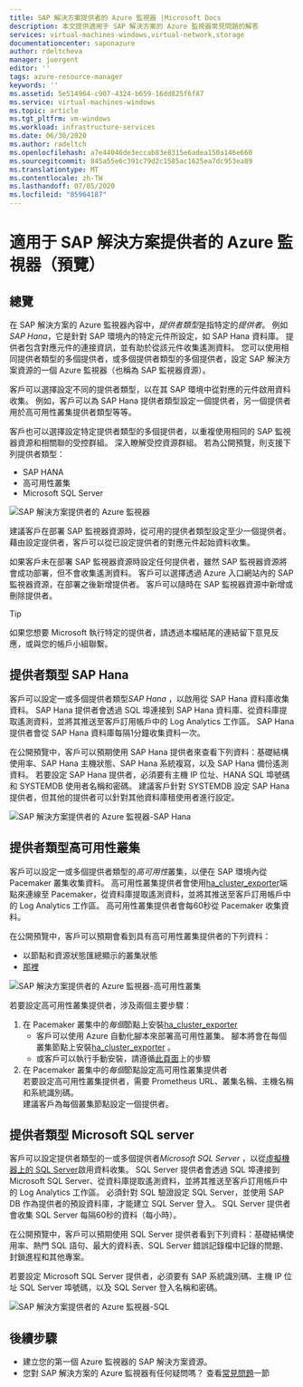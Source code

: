 ```yaml
---
title: SAP 解決方案提供者的 Azure 監視器 |Microsoft Docs
description: 本文提供適用于 SAP 解決方案的 Azure 監視器常見問題的解答
services: virtual-machines-windows,virtual-network,storage
documentationcenter: saponazure
author: rdeltcheva
manager: juergent
editor: ''
tags: azure-resource-manager
keywords: ''
ms.assetid: 5e514964-c907-4324-b659-16dd825f6f87
ms.service: virtual-machines-windows
ms.topic: article
ms.tgt_pltfrm: vm-windows
ms.workload: infrastructure-services
ms.date: 06/30/2020
ms.author: radeltch
ms.openlocfilehash: a7e44046de3eccab83e8315e6adea150a146e660
ms.sourcegitcommit: 845a55e6c391c79d2c1585ac1625ea7dc953ea89
ms.translationtype: MT
ms.contentlocale: zh-TW
ms.lasthandoff: 07/05/2020
ms.locfileid: "85964187"
---
```

# <a name="azure-monitor-for-sap-solutions-providers-preview"></a>適用于 SAP 解決方案提供者的 Azure 監視器（預覽）

## <a name="overview"></a>總覽  

在 SAP 解決方案的 Azure 監視器內容中，*提供者類型*是指特定的*提供者*。 例如*SAP Hana*，它是針對 SAP 環境內的特定元件所設定，如 SAP Hana 資料庫。 提供者包含對應元件的連接資訊，並有助於從該元件收集遙測資料。 您可以使用相同提供者類型的多個提供者，或多個提供者類型的多個提供者，設定 SAP 解決方案資源的一個 Azure 監視器（也稱為 SAP 監視器資源）。
   
客戶可以選擇設定不同的提供者類型，以在其 SAP 環境中從對應的元件啟用資料收集。 例如，客戶可以為 SAP Hana 提供者類型設定一個提供者，另一個提供者用於高可用性叢集提供者類型等等。  

客戶也可以選擇設定特定提供者類型的多個提供者，以重複使用相同的 SAP 監視器資源和相關聯的受控群組。 深入瞭解受控資源群組。 若為公開預覽，則支援下列提供者類型：   
- SAP HANA
- 高可用性叢集
- Microsoft SQL Server

![SAP 解決方案提供者的 Azure 監視器](./media/azure-monitor-sap/azure-monitor-providers.png)

建議客戶在部署 SAP 監視器資源時，從可用的提供者類型設定至少一個提供者。 藉由設定提供者，客戶可以從已設定提供者的對應元件起始資料收集。   

如果客戶未在部署 SAP 監視器資源時設定任何提供者，雖然 SAP 監視器資源將會成功部署，但不會收集遙測資料。 客戶可以選擇透過 Azure 入口網站內的 SAP 監視器資源，在部署之後新增提供者。 客戶可以隨時在 SAP 監視器資源中新增或刪除提供者。

> [!Tip]
> 如果您想要 Microsoft 執行特定的提供者，請透過本檔結尾的連結留下意見反應，或與您的帳戶小組聯繫。  

## <a name="provider-type-sap-hana"></a>提供者類型 SAP Hana

客戶可以設定一或多個提供者類型*SAP Hana* ，以啟用從 SAP Hana 資料庫收集資料。 SAP Hana 提供者會透過 SQL 埠連接到 SAP Hana 資料庫、從資料庫提取遙測資料，並將其推送至客戶訂用帳戶中的 Log Analytics 工作區。 SAP Hana 提供者會從 SAP Hana 資料庫每隔1分鐘收集資料一次。  

在公開預覽中，客戶可以預期使用 SAP Hana 提供者來查看下列資料：基礎結構使用率、SAP Hana 主機狀態、SAP Hana 系統複寫，以及 SAP Hana 備份遙測資料。 若要設定 SAP Hana 提供者，必須要有主機 IP 位址、HANA SQL 埠號碼和 SYSTEMDB 使用者名稱和密碼。 建議客戶針對 SYSTEMDB 設定 SAP Hana 提供者，但其他的提供者可以針對其他資料庫租使用者進行設定。

![SAP 解決方案提供者的 Azure 監視器-SAP Hana](./media/azure-monitor-sap/azure-monitor-providers-hana.png)

## <a name="provider-type-high-availability-cluster"></a>提供者類型高可用性叢集
客戶可以設定一或多個提供者類型的*高可用性*叢集，以便在 SAP 環境內從 Pacemaker 叢集收集資料。 高可用性叢集提供者會使用[ha_cluster_exporter](https://github.com/ClusterLabs/ha_cluster_exporter)端點來連線至 Pacemaker，從資料庫提取遙測資料，並將其推送至客戶訂用帳戶中的 Log Analytics 工作區。 高可用性叢集提供者會每60秒從 Pacemaker 收集資料。  

在公開預覽中，客戶可以預期會看到具有高可用性叢集提供者的下列資料：   
 - 以節點和資源狀態匯總顯示的叢集狀態 
 - [那裡](https://github.com/ClusterLabs/ha_cluster_exporter/blob/master/doc/metrics.md) 

![SAP 解決方案提供者的 Azure 監視器-高可用性叢集](./media/azure-monitor-sap/azure-monitor-providers-pacemaker-cluster.png)

若要設定高可用性叢集提供者，涉及兩個主要步驟： 
1. 在 Pacemaker 叢集中的*每個*節點上安裝[ha_cluster_exporter](https://github.com/ClusterLabs/ha_cluster_exporter) 
    - 客戶可以使用 Azure 自動化腳本來部署高可用性叢集。 腳本將會在每個叢集節點上安裝[ha_cluster_exporter](https://github.com/ClusterLabs/ha_cluster_exporter) 。  
    - 或客戶可以執行手動安裝，請遵循[此頁面](https://github.com/ClusterLabs/ha_cluster_exporter)上的步驟 
2. 在 Pacemaker 叢集中的*每個*節點設定高可用性叢集提供者  
  若要設定高可用性叢集提供者，需要 Prometheus URL、叢集名稱、主機名稱和系統識別碼。   
  建議客戶為每個叢集節點設定一個提供者。   

## <a name="provider-type-microsoft-sql-server"></a>提供者類型 Microsoft SQL server

客戶可以設定提供者類型的一或多個提供者*Microsoft SQL Server* ，以從[虛擬機器上的 SQL Server](https://azure.microsoft.com/services/virtual-machines/sql-server/)啟用資料收集。 SQL Server 提供者會透過 SQL 埠連接到 Microsoft SQL Server、從資料庫提取遙測資料，並將其推送至客戶訂用帳戶中的 Log Analytics 工作區。 必須針對 SQL 驗證設定 SQL Server，並使用 SAP DB 作為提供者的預設資料庫，才能建立 SQL Server 登入。 SQL Server 提供者會收集 SQL Server 每隔60秒的資料（每小時）。  

在公開預覽中，客戶可以預期使用 SQL Server 提供者看到下列資料：基礎結構使用率、熱門 SQL 語句、最大的資料表、SQL Server 錯誤記錄檔中記錄的問題、封鎖進程和其他專案。  

若要設定 Microsoft SQL Server 提供者，必須要有 SAP 系統識別碼、主機 IP 位址 SQL Server 埠號碼，以及 SQL Server 登入名稱和密碼。

![SAP 解決方案提供者的 Azure 監視器-SQL](./media/azure-monitor-sap/azure-monitor-providers-sql.png)

## <a name="next-steps"></a>後續步驟

- 建立您的第一個 Azure 監視器的 SAP 解決方案資源。
- 您對 SAP 解決方案的 Azure 監視器有任何疑問嗎？ 查看[常見問題](https://docs.microsoft.com/azure/virtual-machines/workloads/sap/azure-monitor-faq)一節
